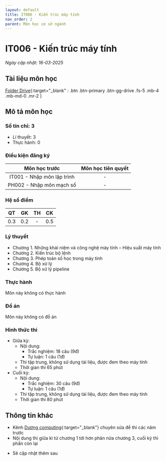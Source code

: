 ```yaml
---
layout: default
title: IT006 - Kiến trúc máy tính
nav_order: 2
parent: Môn học cơ sở ngành
---
```


# IT006 - Kiến trúc máy tính

*Ngày cập nhật: 16-03-2025*
## Tài liệu môn học

[Folder Drive](https://drive.google.com/drive/folders/10uq4gyAYqqRAmOgljYOS1nTXuMqoztob?usp=sharingệu){:target="_blank" : .btn .btn-primary .btn-gg-drive .fs-5 .mb-4 .mb-md-0 .mr-2 }

## Mô tả môn học

### Số tín chỉ: 3
- Lí thuyết: 3
- Thực hành: 0

### Điều kiện đăng ký

| Môn học trước| Môn học tiên quyết  |
|------|-----|
| <center>IT001 - Nhập môn lập trình</center>| <center>-</center>|
| <center>PH002 - Nhập môn mạch số</center>| <center>-</center>|

### Hệ số điểm

| QT   | GK  | TH  | CK  |
|------|-----|-----|-----|
| <center>0.3</center>| <center>0.2</center>| <center>-</center> | <center>0.5</center> |

### Lý thuyết

- Chương 1. Những khái niệm và công nghệ máy tính – Hiệu suất máy tính
- Chương 2. Kiến trúc bộ lệnh
- Chương 3. Phép toán số học trong máy tính
- Chương 4. Bộ xử lý
- Chương 5. Bộ xử lý pipeline

### Thực hành

Môn này không có thực hành

### Đồ án

Môn này không có đồ án

### Hình thức thi

- Giữa kỳ: 
    - Nội dung:
        + Trắc nghiệm: 18 câu (9đ)
        + Tự luận: 1 câu (1đ)
    - Thi tập trung, không sử dụng tài liệu, được đem theo máy tính
    - Thời gian thi 65 phút
- Cuối kỳ:
    - Nội dung: 
        + Trắc nghiệm: 30 câu (9đ)
        + Tự luận: 1 câu (1đ)
    - Thi tập trung, không sử dụng tài liệu, được đem theo máy tính
    - Thời gian thi 80 phút

## Thông tin khác
- Kênh [Dương computing](https://www.youtube.com/@DuongComputing/featured){:target="_blank"} chuyên sửa đề thi các năm trước 
- Nội dung thi giữa kì từ chương 1 tới hơn phân nửa chương 3, cuối kỳ thì phần còn lại
* Sẽ cập nhật thêm sau 
